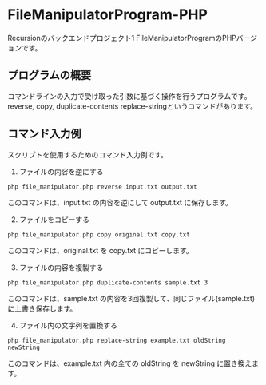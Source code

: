 # FileManipulatorProgram-PHP
Recursionのバックエンドプロジェクト1 FileManipulatorProgramのPHPバージョンです。

## プログラムの概要

コマンドラインの入力で受け取った引数に基づく操作を行うプログラムです。
reverse, copy, duplicate-contents replace-stringというコマンドがあります。


## コマンド入力例

スクリプトを使用するためのコマンド入力例です。

1. ファイルの内容を逆にする
```   
php file_manipulator.php reverse input.txt output.txt
```
このコマンドは、input.txt の内容を逆にして output.txt に保存します。

2. ファイルをコピーする
```
php file_manipulator.php copy original.txt copy.txt
```
このコマンドは、original.txt を copy.txt にコピーします。

3. ファイルの内容を複製する
```
php file_manipulator.php duplicate-contents sample.txt 3
```
このコマンドは、sample.txt の内容を3回複製して、同じファイル(sample.txt)に上書き保存します。

4. ファイル内の文字列を置換する
```
php file_manipulator.php replace-string example.txt oldString newString
```
このコマンドは、example.txt 内の全ての oldString を newString に置き換えます。
